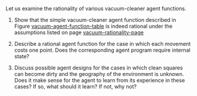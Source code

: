 Let us examine the rationality of various
vacuum-cleaner agent functions.<br>
1.  Show that the simple vacuum-cleaner agent function described in
    Figure <a class="insideBookFigRef" href="https://aimacode.github.io/aima-exercises/figures/vacuum-agent-function-table.png">vacuum-agent-function-table</a> is indeed
    rational under the assumptions listed on page <a class="pageRef" href="#">vacuum-rationality-page</a><br>

2.  Describe a rational agent function for the case in which each
    movement costs one point. Does the corresponding agent program
    require internal state?<br>

3.  Discuss possible agent designs for the cases in which clean squares
    can become dirty and the geography of the environment is unknown.
    Does it make sense for the agent to learn from its experience in
    these cases? If so, what should it learn? If not, why not?<br>
